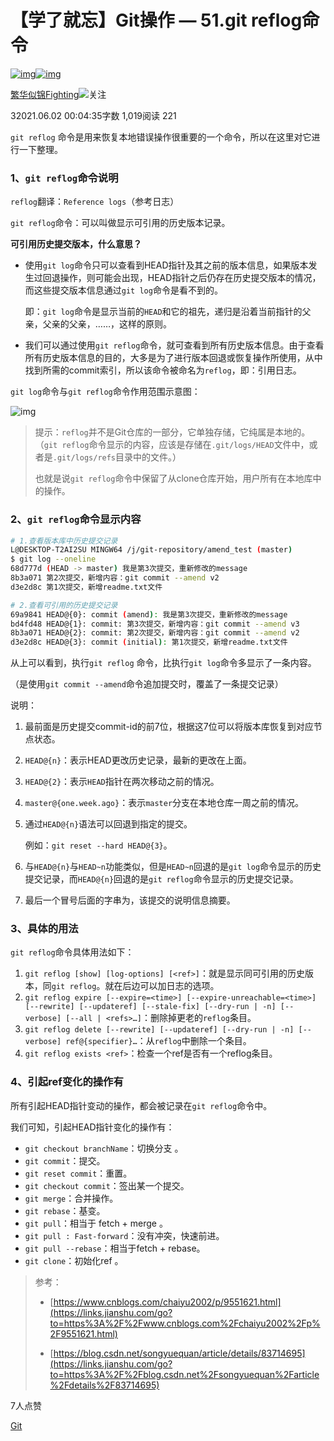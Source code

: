 # 【学了就忘】Git操作 — 51.git reflog命令

[![img](https://upload.jianshu.io/users/upload_avatars/2495229/2fda2e40-0e38-4324-9cd6-b4f7dcc12479.jpg?imageMogr2/auto-orient/strip|imageView2/1/w/96/h/96/format/webp)![img](https://upload.jianshu.io/admin/source_image/38d6c2d5867e9827c1f5?imageMogr2/auto-orient/strip|imageView2/1/w/134/h/134/format/webp)](https://www.jianshu.com/u/fa63cd14aa2c)

[繁华似锦Fighting](https://www.jianshu.com/u/fa63cd14aa2c)[![  ](https://upload.jianshu.io/user_badge/19c2bea4-c7f7-467f-a032-4fed9acbc55d)](https://www.jianshu.com/mobile/creator)关注

32021.06.02 00:04:35字数 1,019阅读 221

`git reflog` 命令是用来恢复本地错误操作很重要的一个命令，所以在这里对它进行一下整理。

### 1、`git reflog`命令说明

`reflog`翻译：`Reference logs`（参考日志）

`git reflog`命令：可以叫做显示可引用的历史版本记录。

**可引用历史提交版本，什么意思？**

- 使用`git log`命令只可以查看到HEAD指针及其之前的版本信息，如果版本发生过回退操作，则可能会出现，HEAD指针之后仍存在历史提交版本的情况，而这些提交版本信息通过`git log`命令是看不到的。

  即：`git log`命令是显示当前的`HEAD`和它的祖先，递归是沿着当前指针的父亲，父亲的父亲，……，这样的原则。

- 我们可以通过使用`git reflog`命令，就可查看到所有历史版本信息。由于查看所有历史版本信息的目的，大多是为了进行版本回退或恢复操作所使用，从中找到所需的commit索引，所以该命令被命名为`reflog`，即：引用日志。

`git log`命令与`git reflog`命令作用范围示意图：

![img](https://upload-images.jianshu.io/upload_images/2495229-b7cefe27813a4489.png?imageMogr2/auto-orient/strip|imageView2/2/w/814/format/webp)

> 提示：`reflog`并不是Git仓库的一部分，它单独存储，它纯属是本地的。 （`git reflog`命令显示的内容，应该是存储在`.git/logs/HEAD`文件中，或者是`.git/logs/refs`目录中的文件。）
>
> 也就是说`git reflog`命令中保留了从clone仓库开始，用户所有在本地库中的操作。

### 2、`git reflog`命令显示内容



```bash
# 1.查看版本库中历史提交记录
L@DESKTOP-T2AI2SU MINGW64 /j/git-repository/amend_test (master)
$ git log --oneline
68d777d (HEAD -> master) 我是第3次提交，重新修改的message
8b3a071 第2次提交，新增内容：git commit --amend v2
d3e2d8c 第1次提交，新增readme.txt文件

# 2.查看可引用的历史提交记录
69a9841 HEAD@{0}: commit (amend): 我是第3次提交，重新修改的message
bd4fd48 HEAD@{1}: commit: 第3次提交，新增内容：git commit --amend v3
8b3a071 HEAD@{2}: commit: 第2次提交，新增内容：git commit --amend v2
d3e2d8c HEAD@{3}: commit (initial): 第1次提交，新增readme.txt文件
```

从上可以看到，执行`git reflog` 命令，比执行`git log`命令多显示了一条内容。

（是使用`git commit --amend`命令追加提交时，覆盖了一条提交记录）

说明：

1. 最前面是历史提交commit-id的前7位，根据这7位可以将版本库恢复到对应节点状态。

2. `HEAD@{n}`：表示HEAD更改历史记录，最新的更改在上面。

3. `HEAD@{2}`：表示`HEAD`指针在两次移动之前的情况。

4. `master@{one.week.ago}`：表示`master`分支在本地仓库一周之前的情况。

5. 通过`HEAD@{n}`语法可以回退到指定的提交。

   例如：`git reset --hard HEAD@{3}`。

6. 与`HEAD@{n}`与`HEAD~n`功能类似，但是`HEAD~n`回退的是`git log`命令显示的历史提交记录，而`HEAD@{n}`回退的是`git reflog`命令显示的历史提交记录。

7. 最后一个冒号后面的字串为，该提交的说明信息摘要。

### 3、具体的用法

`git reflog`命令具体用法如下：

1. `git reflog [show] [log-options] [<ref>]`：就是显示同可引用的历史版本，同`git reflog`。就在后边可以加日志的选项。
2. `git reflog expire [--expire=<time>] [--expire-unreachable=<time>] [--rewrite] [--updateref] [--stale-fix] [--dry-run | -n] [--verbose] [--all | <refs>…]`：删除掉更老的`reflog`条目。
3. `git reflog delete [--rewrite] [--updateref] [--dry-run | -n] [--verbose] ref@{specifier}…`：从`reflog`中删除一个条目。
4. `git reflog exists <ref>`：检查一个ref是否有一个reflog条目。

### 4、引起ref变化的操作有

所有引起HEAD指针变动的操作，都会被记录在`git reflog`命令中。

我们可知，引起HEAD指针变化的操作有：

- `git checkout branchName`：切换分支 。
- `git commit`：提交。
- `git reset commit`：重置。
- `git checkout commit`：签出某一个提交。
- `git merge`：合并操作。
- `git rebase`：基变。
- `git pull`：相当于 fetch + merge 。
- `git pull : Fast-forward`：没有冲突，快速前进。
- `git pull --rebase`：相当于fetch + rebase。
- `git clone`：初始化ref 。

> 参考：
>
> - [https://www.cnblogs.com/chaiyu2002/p/9551621.html](https://links.jianshu.com/go?to=https%3A%2F%2Fwww.cnblogs.com%2Fchaiyu2002%2Fp%2F9551621.html)
>
> - [https://blog.csdn.net/songyuequan/article/details/83714695](https://links.jianshu.com/go?to=https%3A%2F%2Fblog.csdn.net%2Fsongyuequan%2Farticle%2Fdetails%2F83714695)



7人点赞



[Git](https://www.jianshu.com/nb/49854893)